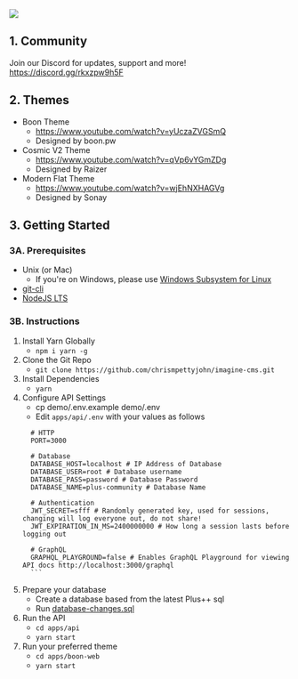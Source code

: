 <img src="https://i.imgur.com/GDSz1PG.png" />

## 1. Community
Join our Discord for updates, support and more!
https://discord.gg/rkxzpw9h5F

## 2. Themes
* Boon Theme
  * https://www.youtube.com/watch?v=yUczaZVGSmQ
  * Designed by boon.pw
* Cosmic V2 Theme
  * https://www.youtube.com/watch?v=qVp6vYGmZDg
  * Designed by Raizer
* Modern Flat Theme
  * https://www.youtube.com/watch?v=wjEhNXHAGVg
  * Designed by Sonay

## 3. Getting Started

### 3A. Prerequisites
* Unix (or Mac)
    * If you're on Windows, please use [Windows Subsystem for Linux](https://docs.microsoft.com/en-us/windows/wsl/install)
* [git-cli](https://git-scm.com/downloads)
* [NodeJS LTS](https://nodejs.org/en/download/)

### 3B. Instructions
1. Install Yarn Globally
    * `npm i yarn -g`
2. Clone the Git Repo
    *  `git clone https://github.com/chrismpettyjohn/imagine-cms.git`
3. Install Dependencies
    * `yarn`
4. Configure API Settings
    * cp demo/.env.example demo/.env
     * Edit `apps/api/.env` with your values as follows
     ```
       # HTTP
       PORT=3000
       
       # Database
       DATABASE_HOST=localhost # IP Address of Database
       DATABASE_USER=root # Database username
       DATABASE_PASS=password # Database Password
       DATABASE_NAME=plus-community # Database Name
       
       # Authentication
       JWT_SECRET=sfff # Randomly generated key, used for sessions, changing will log everyone out, do not share!
       JWT_EXPIRATION_IN_MS=2400000000 # How long a session lasts before logging out
       
       # GraphQL
       GRAPHQL_PLAYGROUND=false # Enables GraphQL Playground for viewing API docs http://localhost:3000/graphql
       ```
5. Prepare your database
   * Create a database based from the latest Plus++ sql
   * Run [database-changes.sql](database-changes.sql)
6. Run the API
    * `cd apps/api`
    * `yarn start`
 6. Run your preferred theme
    * `cd apps/boon-web`
    * `yarn start`
